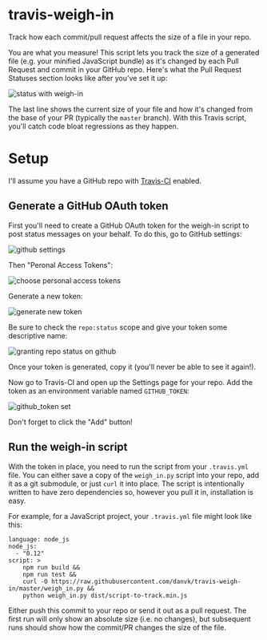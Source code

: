 # travis-weigh-in
Track how each commit/pull request affects the size of a file in your repo.

You are what you measure! This script lets you track the size of a generated file (e.g. your minified JavaScript bundle) as it's changed by each Pull Request and commit in your GitHub repo. Here's what the Pull Request Statuses section looks like after you've set it up:

![status with weigh-in](https://cloud.githubusercontent.com/assets/98301/10703019/161a9d40-799b-11e5-9798-8ebbab465d02.png)

The last line shows the current size of your file and how it's changed from the base of your PR (typically the `master` branch). With this Travis script, you'll catch code bloat regressions as they happen.

# Setup

I'll assume you have a GitHub repo with [Travis-CI][] enabled.

## Generate a GitHub OAuth token

First you'll need to create a GitHub OAuth token for the weigh-in script to post status messages on your behalf. To do this, go to GitHub settings:

![github settings](https://cloud.githubusercontent.com/assets/98301/10703085/9f72b15e-799b-11e5-9006-61d07f89fda3.png)

Then "Peronal Access Tokens":

![choose personal access tokens](https://cloud.githubusercontent.com/assets/98301/10703124/f1ac6cee-799b-11e5-84cd-8ef4ec5fce2b.png)

Generate a new token:

![generate new token](https://cloud.githubusercontent.com/assets/98301/10703144/173d430c-799c-11e5-8ac2-915482cacd17.png)

Be sure to check the `repo:status` scope and give your token some descriptive name:

![granting repo status on github](https://cloud.githubusercontent.com/assets/98301/10703161/369dfa2a-799c-11e5-9d94-6451fb8097ef.png)

Once your token is generated, copy it (you'll never be able to see it again!).

Now go to Travis-CI and open up the Settings page for your repo. Add the token as an environment variable named `GITHUB_TOKEN`:

![github_token set](https://cloud.githubusercontent.com/assets/98301/10703222/822cbe86-799c-11e5-8419-794a68339543.png)

Don't forget to click the "Add" button!

## Run the weigh-in script

With the token in place, you need to run the script from your `.travis.yml` file. You can either save a copy of the `weigh_in.py` script into your repo, add it as a git submodule, or just `curl` it into place. The script is intentionally written to have zero dependencies so, however you pull it in, installation is easy.

For example, for a JavaScript project, your `.travis.yml` file might look like this:

```
language: node_js
node_js:
  - "0.12"
script: >
    npm run build &&
    npm run test &&
    curl -O https://raw.githubusercontent.com/danvk/travis-weigh-in/master/weigh_in.py &&
    python weigh_in.py dist/script-to-track.min.js
```

Either push this commit to your repo or send it out as a pull request. The first run will only show an absolute size (i.e. no changes), but subsequent runs should show how the commit/PR changes the size of the file.

[Travis-CI]: https://travis-ci.org/
